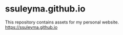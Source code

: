 # ssuleyma.github.io
This repository contains assets for my personal website.
https://ssuleyma.github.io

